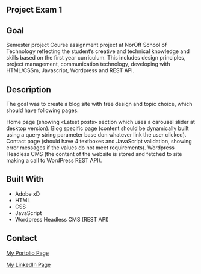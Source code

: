 ## Project Exam 1

## Goal

Semester project Course assignment project at NorOff School of Technology reflecting the student’s creative and technical knowledge and skills based on the first year curriculum. This includes design principles, project management, communication technology, developing with HTML/CSSm, Javascript, Wordpress and REST API.

## Description

The goal was to create a blog site with free design and topic choice, which should have following pages:

Home page (showing «Latest posts» section which uses a carousel slider at desktop version).
Blog specific page (content should be dynamically built using a query string parameter base don whatever link the user clicked).
Contact page (should have 4 textboxes and JavaScript validation, showing error messages if the values do not meet requirements).
Wordpress Headless CMS (the content of the website is stored and fetched to site making a call to WordPress REST API).

## Built With

- Adobe xD
- HTML
- CSS
- JavaScript
- Wordpress Headless CMS (REST API)

## Contact

[My Portolio Page](https://www.anasommer.com/)

[My LinkedIn Page](https://www.linkedin.com/in/anastassia-sommer-146409235/)
